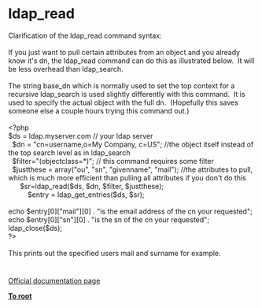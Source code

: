 # ldap_read




<div class="phpcode"><span class="html">
Clarification of the ldap_read command syntax:&#xA0; <br><br>If you just want to pull certain attributes from an object and you already know it&apos;s dn, the ldap_read command can do this as illustrated below.&#xA0; It will be less overhead than ldap_search.<br><br>The string base_dn which is normally used to set the top context for a recursive ldap_search is used slightly differently with this command.&#xA0; It is used to specify the actual object with the full dn.&#xA0; (Hopefully this saves someone else a couple hours trying this command out.)<br><br><span class="default">&lt;?php<br>$ds </span><span class="keyword">= </span><span class="default">ldap</span><span class="keyword">.</span><span class="default">myserver</span><span class="keyword">.</span><span class="default">com </span><span class="comment">// your ldap server<br>&#xA0; </span><span class="default">$dn </span><span class="keyword">= </span><span class="string">&quot;cn=username,o=My Company, c=US&quot;</span><span class="keyword">; </span><span class="comment">//the object itself instead of the top search level as in ldap_search<br>&#xA0; </span><span class="default">$filter</span><span class="keyword">=</span><span class="string">&quot;(objectclass=*)&quot;</span><span class="keyword">; </span><span class="comment">// this command requires some filter<br>&#xA0; </span><span class="default">$justthese </span><span class="keyword">= array(</span><span class="string">&quot;ou&quot;</span><span class="keyword">, </span><span class="string">&quot;sn&quot;</span><span class="keyword">, </span><span class="string">&quot;givenname&quot;</span><span class="keyword">, </span><span class="string">&quot;mail&quot;</span><span class="keyword">); </span><span class="comment">//the attributes to pull, which is much more efficient than pulling all attributes if you don&apos;t do this<br>&#xA0; &#xA0; &#xA0; </span><span class="default">$sr</span><span class="keyword">=</span><span class="default">ldap_read</span><span class="keyword">(</span><span class="default">$ds</span><span class="keyword">, </span><span class="default">$dn</span><span class="keyword">, </span><span class="default">$filter</span><span class="keyword">, </span><span class="default">$justthese</span><span class="keyword">);<br>&#xA0; &#xA0; &#xA0; &#xA0; &#xA0; </span><span class="default">$entry </span><span class="keyword">= </span><span class="default">ldap_get_entries</span><span class="keyword">(</span><span class="default">$ds</span><span class="keyword">, </span><span class="default">$sr</span><span class="keyword">);<br><br>echo </span><span class="default">$entry</span><span class="keyword">[</span><span class="default">0</span><span class="keyword">][</span><span class="string">&quot;mail&quot;</span><span class="keyword">][</span><span class="default">0</span><span class="keyword">] . </span><span class="string">&quot;is the email address of the cn your requested&quot;</span><span class="keyword">;<br>echo </span><span class="default">$entry</span><span class="keyword">[</span><span class="default">0</span><span class="keyword">][</span><span class="string">&quot;sn&quot;</span><span class="keyword">][</span><span class="default">0</span><span class="keyword">] . </span><span class="string">&quot;is the sn of the cn your requested&quot;</span><span class="keyword">;<br></span><span class="default">ldap_close</span><span class="keyword">(</span><span class="default">$ds</span><span class="keyword">);<br></span><span class="default">?&gt;</span> <br><br>This prints out the specified users mail and surname for example.</span>
</div>
  

#

[Official documentation page](https://www.php.net/manual/en/function.ldap-read.php)

**[To root](/README.md)**